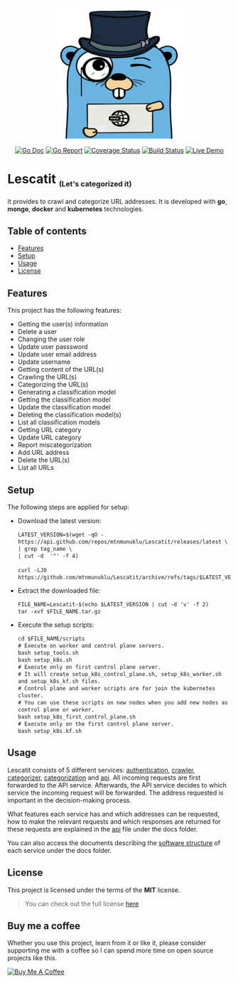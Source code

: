 <p align="center">
  <img width="300" height="300" src="images/logo.svg">
</p>

<p align="center">
<a href="https://pkg.go.dev/"><img src="https://img.shields.io/badge/%F0%9F%93%9A%20godoc-pkg-informational.svg" alt="Go Doc"></a> <a href="https://goreportcard.com/"><img src="https://img.shields.io/badge/%F0%9F%93%9D%20goreport-X+-success.svg" alt="Go Report"></a> <a href="https://gocover.io/"><img src="https://img.shields.io/badge/%F0%9F%94%8E%20gocover-X%25-success.svg" alt="Coverage Status"></a> <a href="https://travis-ci.com/"><img src="https://img.shields.io/badge/%E2%9A%99%20build-X-success.svg" alt="Build Status"></a> <a href="https://lescatit.com/"><img src="https://img.shields.io/badge/%F0%9F%93%BD%20demo-online-red.svg" alt="Live Demo"></a>
</p>

# Lescatit <sub><small><small>(Let's categorized it)</small></small></sub>

It provides to crawl and categorize URL addresses. It is developed with **go**, **mongo**, **docker** and **kubernetes** technologies.

## Table of contents

* [Features](#features)
* [Setup](#setup)
* [Usage](#usage)
* [License](#license)

## Features

This project has the following features:
* Getting the user(s) information
* Delete a user
* Changing the user role
* Update user passsword
* Update user email address
* Update username
* Getting content of the URL(s)
* Crawling the URL(s)
* Categorizing the URL(s)
* Generating a classification model
* Getting the classification model
* Update the classification model
* Deleting the classification model(s)
* List all classification models
* Getting URL category
* Update URL category
* Report miscategorization
* Add URL address
* Delete the URL(s)
* List all URLs
	
## Setup

The following steps are applied for setup:

* Download the latest version:

  ```
  LATEST_VERSION=$(wget -qO - https://api.github.com/repos/mtnmunuklu/Lescatit/releases/latest \
  | grep tag_name \
  | cut -d  '"' -f 4)

  curl -LJO https://github.com/mtnmunuklu/Lescatit/archive/refs/tags/$LATEST_VERSION.tar.gz
  ```

* Extract the downloaded file:

  ```
  FILE_NAME=Lescatit-$(echo $LATEST_VERSION | cut -d 'v' -f 2)
  tar -xvf $FILE_NAME.tar.gz
  ```

* Execute the setup scripts:

  ```
  cd $FILE_NAME/scripts
  # Execute on worker and control plane servers.
  bash setup_tools.sh
  bash setup_k8s.sh
  # Execute only on first control plane server.
  # İt will create setup_k8s_control_plane.sh, setup_k8s_worker.sh and setup_k8s_kf.sh files.
  # Control plane and worker scripts are for join the kubernetes cluster.
  # You can use these scripts on new nodes when you add new nodes as control plane or worker.
  bash setup_k8s_first_control_plane.sh
  # Execute only on the first control plane server.
  bash setup_k8s.kf.sh
  ```

## Usage

Lescatit consists of 5 different services: [authentication](https://github.com/mtnmunuklu/Lescatit/blob/main/authentication), [crawler](https://github.com/mtnmunuklu/Lescatit/blob/main/crawler), [categorizer](https://github.com/mtnmunuklu/Lescatit/blob/main/categorizer), [categorization](https://github.com/mtnmunuklu/Lescatit/blob/main/categorization) and [api](https://github.com/mtnmunuklu/Lescatit/blob/main/api). All incoming requests are first forwarded to the API service. Afterwards, the API service decides to which service the incoming request will be forwarded. The address requested is important in the decision-making process.

What features each service has and which addresses can be requested, how to make the relevant requests and which responses are returned for these requests are explained in the [api](https://github.com/mtnmunuklu/Lescatit/blob/main/docs/api/api.pdf) file under the docs folder.

You can also access the documents describing the [software structure](https://github.com/mtnmunuklu/Lescatit/blob/main/docs/software/services) of each service under the docs folder.

## License

This project is licensed under the terms of the **MIT** license.
>You can check out the full license [here](https://github.com/mtnmunuklu/Lescatit/blob/main/LICENSE)

## Buy me a coffee

Whether you use this project, learn from it or like it, please consider supporting me with a coffee so I can spend more time on open source projects like this.

<a href="https://www.buymeacoffee.com/mtnmunuklu" target="_blank"><img src="https://cdn.buymeacoffee.com/buttons/v2/default-yellow.png" alt="Buy Me A Coffee" style="height: 60px !important;width: 217px !important;" ></a>
